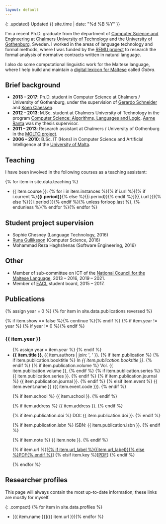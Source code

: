 ```yaml
---
layout: default
---
```


{: .updated}
Updated {{ site.time | date: "%d %B %Y" }}

I'm a recent Ph.D. graduate from the department of
[Computer Science and Engineering](http://www.chalmers.se/en/departments/cse/) at
[Chalmers University of Technology](http://www.chalmers.se/en/) and the
[University of Gothenburg](http://www.gu.se/english/), Sweden.
I worked in the areas of language technology and formal methods, where I was funded by the
[REMU project](http://remu.grammaticalframework.org/) to research the formal analysis of normative contracts written in natural language.

I also do some computational linguistic work for the Maltese language,
where I help build and maintain a [digital lexicon for Maltese](http://mlrs.research.um.edu.mt/resources/gabra/) called _Ġabra_.

## Brief background

- **2013 – 2017**: Ph.D. student in Computer Science at Chalmers / University of Gothenburg, under the supervision of [Gerardo Schneider](http://www.cse.chalmers.se/~gersch/) and [Koen Claessen](http://www.cse.chalmers.se/~koen/).
- **2012 – 2013**: M.Sc. student at Chalmers University of Technology in the program [Computer Science: Algorithms, Languages and Logic](http://www.chalmers.se/en/education/programmes/masters-info/Pages/Computer-Science-algorithms-languages-and-logic.aspx). [Aarne Ranta](http://www.cse.chalmers.se/~aarne/) was my thesis supervisor.
- **2011 – 2013**: Research assistant at Chalmers / University of Gothenburg in the [MOLTO project](http://www.molto-project.eu/).
- **2006 – 2010**: B.Sc. IT (Hons) in Computer Science and Artificial Intelligence at the [University of Malta](http://www.um.edu.mt/ict/).

## Teaching

I have been involved in the following courses as a teaching assistant:

{% for item in site.data.teaching %}
- {{ item.course
    }}: {% for i in item.instances
      %}{% if i.url
        %}[{% if i.current %}**{{i.period}}**{% else %}{{i.period}}{% endif %}]({{ i.url }}){%
          else
        %}{{ i.period }}{%
          endif
        %}{%
      unless forloop.last %}, {% endunless
      %}{%
    endfor %}{%
  endfor %}

## Student project supervision

- Sophie Chesney (Language Technology, 2016)
- [Runa Gulliksson](http://publications.lib.chalmers.se/records/fulltext/243893/243893.pdf) (Computer Science, 2016)
- Mohammad Reza Haghshenas (Software Engineering, 2016)

## Other

- Member of sub-committee on ICT of the [National Council for the Maltese Language](http://www.kunsilltalmalti.gov.mt/eng), 2013 – 2016, 2019 – 2021.
- Member of [EACL](http://www.eacl.org/) student board, 2015 – 2017.

## Publications

{% assign year = 0 %}
{% for item in site.data.publications reversed %}

{% if item.show == false %}{% continue %}{% endif %}
{% if item.year != year %}
  {% if year != 0 %}</ul>{% endif %}
  <h3>{{ item.year }}</h3>
  <ul class="publications">
{% assign year = item.year %}
{% endif %}

  <li>
  <strong>{{ item.title }}</strong>,
  {{ item.authors | join: ', ' }}.
  {% if item.publication %}
    {% if item.publication.booktitle %}
    In <em>{{ item.publication.booktitle }}</em>.
    {% endif %}
    {% if item.publication.volume %}
    Vol. {{ item.publication.volume }},
    {% endif %}
    {% if item.publication.series %}
    {{ item.publication.series }}.
    {% endif %}
    {% if item.publication.journal %}
    {{ item.publication.journal }}.
    {% endif %}
  {% elsif item.event %}
    {{ item.event.name }} ({{ item.event.code }}).
  {% endif %}

  {% if item.school %}
    {{ item.school }}.
  {% endif %}

  {% if item.address %}
    {{ item.address }}.
  {% endif %}

  {% if item.publication.doi %}
    DOI: {{ item.publication.doi }}.
  {% endif %}

  {% if item.publication.isbn %}
    ISBN: {{ item.publication.isbn }}.
  {% endif %}

  {% if item.note %}
    {{ item.note }}.
  {% endif %}

  <!-- ({{ item.year }}). -->

  {% if item.url %}[<a href="{{ item.url }}">{% if item.url_label %}{{item.url_label}}{% else %}PDF{% endif %}</a>]
  {% elsif item.key %}[<a href="publications/{{ item.key }}.pdf">PDF</a>]
  {% endif %}

  </li>
{% endfor %}
</ul>

<!--
## Presentations

{% assign year = 0 %}
{% for item in site.data.presentations reversed %}
{% if item.show == false %}{% continue %}{% endif %}
{% if item.year != year %}
  {% if year != 0 %}</ul>{% endif %}
  <h3>{{ item.year }}</h3>
  <ul class="presentations">
{% assign year = item.year %}
{% endif %}

  <li>
  <strong>{{ item.title }}</strong>:
  {{ item.description }}.

  {% if item.event %}{{ item.event }}, {% endif %}
  {% if item.school %}{{ item.school }}, {% endif %}
  {{ item.location }},
  {{ item.year }}.

  {% if item.url %}
  [<a href="{{ item.url }}">Slides</a>]
  {% elsif item.filename %}
  [<a href="presentations/{{ item.filename }}">Slides</a>]
  {% endif %}
  </li>
{% endfor %}
</ul>
-->

## Researcher profiles

This page will always contain the most up-to-date information;
these links are mostly for myself.

{: .compact}
{% for item in site.data.profiles %}
- [{{ item.name }}]({{ item.url }}){%
endfor %}
